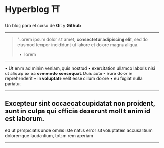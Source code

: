 # Hyperblog  ⛩️

Un blog para el curso de **Git** y **Github**


------------


> "Lorem ipsum dolor sit amet, **consectetur adipiscing eli**t, sed do eiusmod tempor incididunt ut labore et dolore magna aliqua. 
> - lorem 

------------


&bull; Ut enim ad minim veniam, quis nostrud 
&bull; exercitation ullamco laboris nisi ut aliquip ex ea **commodo consequat**. Duis aute
&bull; irure dolor in reprehenderit 
&bull; in **voluptate** velit esse cillum dolore 
&bull; eu fugiat nulla pariatur. 

------------

## Excepteur sint occaecat cupidatat non proident, **sunt in culpa qui officia deserunt** mollit anim id est laborum.

ed ut perspiciatis unde omnis iste 
natus error sit voluptatem accusantium 
doloremque laudantium, totam rem aperiam


------------

